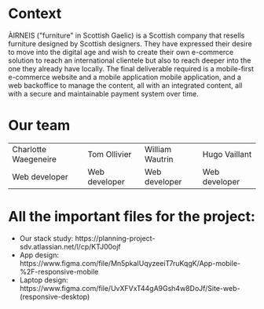 <h1>Context</h1>
ÀIRNEIS ("furniture" in Scottish Gaelic) is a Scottish company that resells furniture designed by Scottish designers. They have expressed their desire to move into the digital age and wish to create their own e-commerce solution to reach an international clientele but also to reach deeper into the one they already have locally.
The final deliverable required is a mobile-first e-commerce website and a mobile application mobile application, and a web backoffice to manage the content, all with an integrated content, all with a secure and maintainable payment system over time.

<h1>Our team</h1>
<table>
  <tr>
    <td>Charlotte Waegeneire</td>
    <td>Tom Ollivier</td>
    <td>William Wautrin</td>
    <td>Hugo Vaillant</td>
  </tr>
  <tr>
    <td>Web developer</td>
    <td>Web developer</td>
    <td>Web developer</td>
    <td>Web developer</td>
  </tr>
</table>

<h1>All the important files for the project:</h1>
<ul>
  <li>Our stack study: https://planning-project-sdv.atlassian.net/l/cp/KTJ00ojf</li>
  <li>App design: https://www.figma.com/file/Mn5pkaIUqyzeeiT7ruKqgK/App-mobile-%2F-responsive-mobile</li>
  <li>Laptop design: https://www.figma.com/file/UvXFVxT44gA9Gsh4w8DoJf/Site-web-(responsive-desktop)</li>
</ul>
